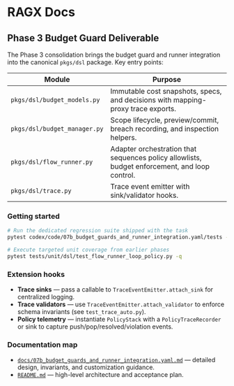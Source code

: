 # RAGX Docs

## Phase 3 Budget Guard Deliverable

The Phase 3 consolidation brings the budget guard and runner integration into the canonical `pkgs/dsl` package. Key entry points:

| Module | Purpose |
| ------ | ------- |
| `pkgs/dsl/budget_models.py` | Immutable cost snapshots, specs, and decisions with mapping-proxy trace exports. |
| `pkgs/dsl/budget_manager.py` | Scope lifecycle, preview/commit, breach recording, and inspection helpers. |
| `pkgs/dsl/flow_runner.py` | Adapter orchestration that sequences policy allowlists, budget enforcement, and loop control. |
| `pkgs/dsl/trace.py` | Trace event emitter with sink/validator hooks. |

### Getting started

```bash
# Run the dedicated regression suite shipped with the task
pytest codex/code/07b_budget_guards_and_runner_integration.yaml/tests -q

# Execute targeted unit coverage from earlier phases
pytest tests/unit/dsl/test_flow_runner_loop_policy.py -q
```

### Extension hooks

* **Trace sinks** — pass a callable to `TraceEventEmitter.attach_sink` for centralized logging.
* **Trace validators** — use `TraceEventEmitter.attach_validator` to enforce schema invariants (see `test_trace_auto.py`).
* **Policy telemetry** — instantiate `PolicyStack` with a `PolicyTraceRecorder` or sink to capture push/pop/resolved/violation events.

### Documentation map

* [`docs/07b_budget_guards_and_runner_integration.yaml.md`](07b_budget_guards_and_runner_integration.yaml.md) — detailed design, invariants, and customization guidance.
* [`README.md`](../README.md#4-budget-guards--flowrunner-integration-phase-3) — high-level architecture and acceptance plan.
